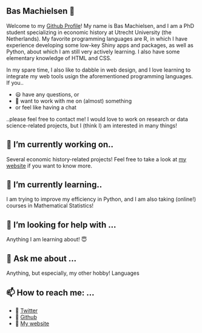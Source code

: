 ## Bas Machielsen 👋

Welcome to my [Github Profile](http://www.github.com/basm92)! My name is Bas Machielsen, and I am a PhD student specializing in economic history at Utrecht University (the Netherlands). My favorite programming languages are R, in which I have experience developing some low-key Shiny apps and packages, as well as Python, about which I am still very actively learning. I also have some elementary knowledge of HTML and CSS. 

In my spare time, I also like to dabble in web design, and I love learning to integrate my web tools usign the aforementioned programming languages. If you.. 

- :smiley: have any questions, or 
- 👯 want to work with me on (almost) something
- or feel like having a chat

..please feel free to contact me! I would love to work on research or data science-related projects, but I (think I) am interested in many things!

## 🔭 I’m currently working on..

Several economic history-related projects! Feel free to take a look at [my website](http://bas-m.netlify.app) if you want to know more.

## 🌱 I’m currently learning..

I am trying to improve my efficiency in Python, and I am also taking (online!) courses in Mathematical Statistics!

## 🤔 I’m looking for help with ...

Anything I am learning about! :innocent:

## 💬 Ask me about ...

Anything, but especially, my other hobby! Languages


## 📫 How to reach me: ...
- :bust_in_silhouette: [Twitter](http://www.twitter.com/basss92)
- :bust_in_silhouette: [Github](http://www.github.com/basm92)
- :bust_in_silhouette: [My website](http://bas-m.netlify.app) 

